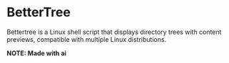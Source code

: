 # BetterTree
Bettertree is a Linux shell script that displays directory trees with content previews, compatible with multiple Linux distributions.


**NOTE: Made with ai**
